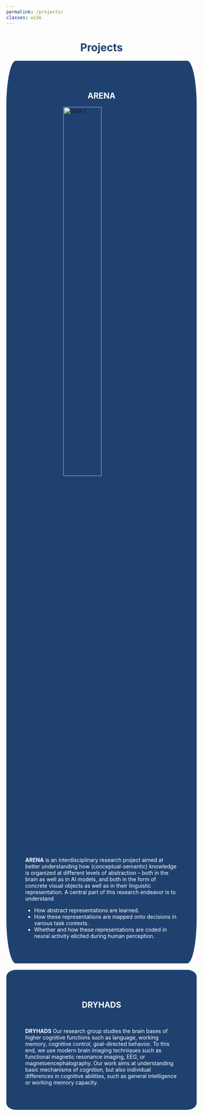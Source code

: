 ```yaml
---
permalink: /projects/
classes: wide
---
```

<style>
#boxcolor {
  background-color: #1F416F ;
  border-radius: 5%;
  padding: 50px;
} 
.white {
  color: white;
}
.centeralign {
  text-align: center;
  color: white;
}
.projname {
    text-align: center;
    font-weight: bold;
    color: white;
}
.projimage{
    display: block;
    margin-left: auto;
    margin-right: auto;
} 
.centeralign2 {
  text-align: center;
  color:#1F416F;
}
</style>
<h1 class="centeralign2"> <b>Projects </b></h1>
<div id="boxcolor">
    <h2 class="projname" >ARENA </h2>
    <img src="{{ site.url }}{{ site.baseurl }}/images/slider7001400/slider01.jpg" alt="Slide 1" width="50%" class="projimage" />
    <br>
    <p class="white">
    <b>ARENA</b> is an interdisciplinary research project aimed at better understanding how (conceptual-semantic) knowledge is organized at different levels of abstraction – both in the brain as well as in AI models, and both in the form of concrete visual objects as well as in their linguistic representation. A central part of this research endeavor is to understand </p> 
    <ul class="white">
    <li>How abstract representations are learned.</li>
    <li>How these representations are mapped onto decisions in various task contexts.</li>
    <li>Whether and how these representations are coded in neural activity elicited during human perception.</li>
    </ul>
</div> 
<br>
<div id="boxcolor">
    <h2 class="projname">DRYHADS </h2>
    <br>
    <p class="white">
    <b>DRYHADS</b> Our research group studies the brain bases of higher cognitive functions such as language, working memory, cognitive control, goal-directed behavior. To this end, we use modern brain imaging techniques such as functional magnetic resonance imaging, EEG, or magnetoencephalography. Our work aims at understanding basic mechanisms of cognition, but also individual differences in cognitive abilities, such as general intelligence or working memory capacity. </p> 
</div> 
